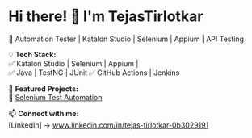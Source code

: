 # Hi there! 👋 I'm TejasTirlotkar
🚀 Automation Tester | Katalon Studio | Selenium | Appium | API Testing

💡 **Tech Stack:**  
✅ Katalon Studio | Selenium | Appium |  
✅ Java | TestNG | JUnit 
✅ GitHub Actions | Jenkins 

📂 **Featured Projects:**  
🔹 [Selenium Test Automation](https://github.com/TirlotkarTejas/KeywordDrivenFramework)   

📫 **Connect with me:**  
[LinkedIn] -> www.linkedin.com/in/tejas-tirlotkar-0b3029191
